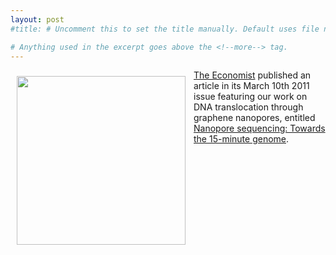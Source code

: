 ```yaml
---
layout: post
#title: # Uncomment this to set the title manually. Default uses file name.

# Anything used in the excerpt goes above the <!--more--> tag.
---
```

<img align="left" style="padding: 10px" width="270px" src="{{site.baseurl}}/{{site.img_path}}/Economist.jpg">

[The Economist](http://www.economist.com/) published an article in its March 10th 2011 issue featuring our work on DNA translocation through graphene nanopores, entitled [Nanopore sequencing: Towards the 15-minute genome](http://www.economist.com/node/18304268).

<!--more-->

